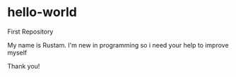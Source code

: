 # hello-world
First Repository

My name is Rustam. I'm new in programming so i need your help to improve myself

Thank you!
